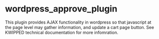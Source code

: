 # wordpress_approve_plugin
This plugin provides AJAX functionality in wordpress so that javascript at the page level may gather information, and update a cart page button.
See KWIPPED technical documentation for more infomration.

